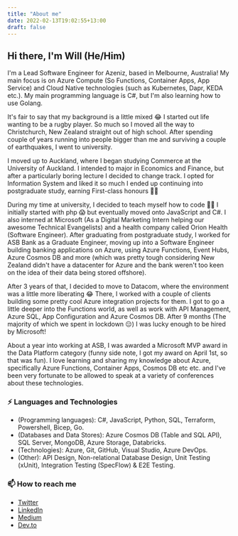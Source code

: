 ```yaml
---
title: "About me"
date: 2022-02-13T19:02:55+13:00
draft: false
---
```


## Hi there, I'm Will (He/Him)

I'm a Lead Software Engineer for Azeniz, based in Melbourne, Australia! My main focus is on Azure Compute (So Functions, Container Apps, App Service) and Cloud Native technologies (such as Kubernetes, Dapr, KEDA etc.). My main programming language is C#, but I'm also learning how to use Golang.

It's fair to say that my background is a little mixed 😂 I started out life wanting to be a rugby player. So much so I moved all the way to Christchurch, New Zealand straight out of high school. After spending couple of years running into people bigger than me and surviving a couple of earthquakes, I went to university.

I moved up to Auckland, where I began studying Commerce at the University of Auckland. I intended to major in Economics and Finance, but after a particularly boring lecture I decided to change track. I opted for Information System and liked it so much I ended up continuing into postgraduate study, earning First-class honours 👨‍🎓

During my time at university, I decided to teach myself how to code 👨‍💻 I initially started with php 😱 but eventually moved onto JavaScript and C#. I also interned at Microsoft (As a Digital Marketing Intern helping our awesome Technical Evangelists) and a health company called Orion Health (Software Engineer). After graduating from postgraduate study, I worked for ASB Bank as a Graduate Engineer, moving up into a Software Engineer building banking applications on Azure, using Azure Functions, Event Hubs, Azure Cosmos DB and more (which was pretty tough considering New Zealand didn't have a datacenter for Azure and the bank weren't too keen on the idea of their data being stored offshore).

After 3 years of that, I decided to move to Datacom, where the environment was a little more liberating 😂 There, I worked with a couple of clients building some pretty cool Azure integration projects for them. I got to go a little deeper into the Functions world, as well as work with API Management, Azure SQL, App Configuration and Azure Cosmos DB. After 9 months (The majority of which we spent in lockdown 😑) I was lucky enough to be hired by Microsoft! 

About a year into working at ASB, I was awarded a Microsoft MVP award in the Data Platform category (funny side note, I got my award on April 1st, so that was fun). I love learning and sharing my knowledge about Azure, specifically Azure Functions, Container Apps, Cosmos DB etc etc. and I've been very fortunate to be allowed to speak at a variety of conferences about these technologies.

### ⚡ Languages and Technologies

* (Programming languages): C#, JavaScript, Python, SQL, Terraform, Powershell, Bicep, Go.
* (Databases and Data Stores): Azure Cosmos DB (Table and SQL API), SQL Server, MongoDB, Azure Storage, Databricks.
* (Technologies): Azure, Git, GitHub, Visual Studio, Azure DevOps.
* (Other): API Design, Non-relational Database Design, Unit Testing (xUnit), Integration Testing (SpecFlow) & E2E Testing.

### 📫 How to reach me

* [Twitter](https://twitter.com/willvelida)
* [LinkedIn](https://www.linkedin.com/in/willvelida/)
* [Medium](https://medium.com/@willvelida)
* [Dev.to](https://dev.to/willvelida)